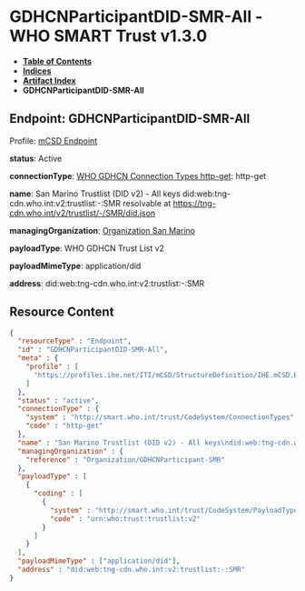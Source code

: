 # GDHCNParticipantDID-SMR-All - WHO SMART Trust v1.3.0

* [**Table of Contents**](toc.md)
* [**Indices**](indices.md)
* [**Artifact Index**](artifacts.md)
* **GDHCNParticipantDID-SMR-All**

## Endpoint: GDHCNParticipantDID-SMR-All

Profile: [mCSD Endpoint](https://profiles.ihe.net/ITI/mCSD/4.0.0/StructureDefinition-IHE.mCSD.Endpoint.html)

**status**: Active

**connectionType**: [WHO GDHCN Connection Types http-get](CodeSystem-ConnectionTypes.md#ConnectionTypes-http-get): http-get

**name**: San Marino Trustlist (DID v2) - All keys did:web:tng-cdn.who.int:v2:trustlist:-:SMR resolvable at https://tng-cdn.who.int/v2/trustlist/-/SMR/did.json

**managingOrganization**: [Organization San Marino](Organization-GDHCNParticipant-SMR.md)

**payloadType**: WHO GDHCN Trust List v2

**payloadMimeType**: application/did

**address**: did:web:tng-cdn.who.int:v2:trustlist:-:SMR



## Resource Content

```json
{
  "resourceType" : "Endpoint",
  "id" : "GDHCNParticipantDID-SMR-All",
  "meta" : {
    "profile" : [
      "https://profiles.ihe.net/ITI/mCSD/StructureDefinition/IHE.mCSD.Endpoint"
    ]
  },
  "status" : "active",
  "connectionType" : {
    "system" : "http://smart.who.int/trust/CodeSystem/ConnectionTypes",
    "code" : "http-get"
  },
  "name" : "San Marino Trustlist (DID v2) - All keys\ndid:web:tng-cdn.who.int:v2:trustlist:-:SMR\nresolvable at https://tng-cdn.who.int/v2/trustlist/-/SMR/did.json",
  "managingOrganization" : {
    "reference" : "Organization/GDHCNParticipant-SMR"
  },
  "payloadType" : [
    {
      "coding" : [
        {
          "system" : "http://smart.who.int/trust/CodeSystem/PayloadTypes",
          "code" : "urn:who:trust:trustlist:v2"
        }
      ]
    }
  ],
  "payloadMimeType" : ["application/did"],
  "address" : "did:web:tng-cdn.who.int:v2:trustlist:-:SMR"
}

```
